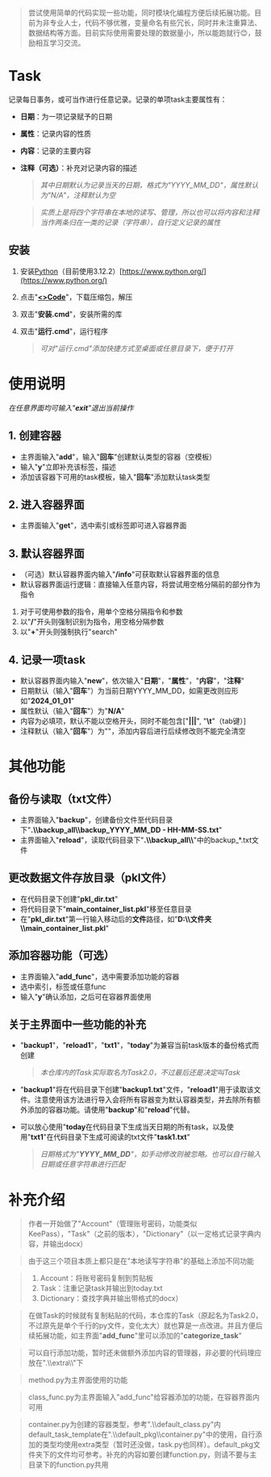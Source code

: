 > 尝试使用简单的代码实现一些功能，同时模块化编程方便后续拓展功能。目前为非专业人士，代码不够优雅，变量命名有些冗长，同时并未注重算法、数据结构等方面。目前实际使用需要处理的数据量小，所以能跑就行😊，鼓励相互学习交流。

# Task

记录每日事务，或可当作进行任意记录。记录的单项task主要属性有：
 - **日期**：为一项记录赋予的日期
 - **属性**：记录内容的性质
 - **内容**：记录的主要内容
 - **注释（可选）**：补充对记录内容的描述
 
    > _其中日期默认为记录当天的日期，格式为"YYYY\_MM\_DD"，属性默认为"N/A"，注释默认为空_

    > _实质上是将四个字符串在本地的读写、管理，所以也可以将内容和注释当作两条归在一类的记录（字符串），自行定义记录的属性_

## 安装

1. 安装[Python](https://www.python.org/)（目前使用3.12.2）[https://www.python.org/](https://www.python.org/)
2. 点击"[**<>Code**](https://github.com/XColorful/Task/archive/refs/heads/main.zip)"，下载压缩包，解压
3. 双击"**安装.cmd**"，安装所需的库
4. 双击"**运行.cmd**"，运行程序

    > _可对"运行.cmd"添加快捷方式至桌面或任意目录下，便于打开_

# 使用说明

_在任意界面均可输入"**exit**"退出当前操作_

## 1. 创建容器

- 主界面输入"**add**"，输入"**回车**"创建默认类型的容器（空模板）
- 输入"**y**"立即补充该标签，描述
- 添加该容器下可用的task模板，输入"**回车**"添加默认task类型

## 2. 进入容器界面

- 主界面输入"**get**"，选中索引或标签即可进入容器界面

## 3. 默认容器界面

- （可选）默认容器界面内输入"**/info**"可获取默认容器界面的信息
- 默认容器界面运行逻辑：直接输入任意内容，将尝试用空格分隔前的部分作为指令

1. 对于可使用参数的指令，用单个空格分隔指令和参数
2. 以"**/**"开头则强制识别为指令，用空格分隔参数
3. 以"**+**"开头则强制执行"search"

## 4. 记录一项task

- 默认容器界面内输入"**new**"，依次输入"**日期**"，"**属性**"，"**内容**"，"**注释**"
- 日期默认（输入"**回车**"）为当前日期YYYY_MM_DD，如需更改则应形如"**2024_01_01**"
- 属性默认（输入"**回车**"）为"**N/A**"
- 内容为必填项，默认不能以空格开头，同时不能包含["**|||**", "**\t**"（tab键）]
- 注释默认（输入"**回车**"）为""，添加内容后进行后续修改则不能完全清空

# 其他功能

## 备份与读取（txt文件）

- 主界面输入"**backup**"，创建备份文件至代码目录下"**.\\\\backup_all\\\\backup_YYYY_MM_DD - HH-MM-SS.txt**"
- 主界面输入"**reload**"，读取代码目录下"**.\\\\backup_all\\\\**"中的backup_*.txt文件

## 更改数据文件存放目录（pkl文件）

- 在代码目录下创建"**pkl_dir.txt**"
- 将代码目录下"**main_container_list.pkl**"移至任意目录
- 在"**pkl_dir.txt**"第一行输入移动后的**文件**路径，如"**D:\\\\文件夹\\\\main_container_list.pkl**"

## 添加容器功能（可选）

- 主界面输入"**add_func**"，选中需要添加功能的容器
- 选中索引，标签或任意func
- 输入"**y**"确认添加，之后可在容器界面使用

## 关于主界面中一些功能的补充

- "**backup1**"，"**reload1**"，"**txt1**"，"**today**"为兼容当前task版本的备份格式而创建

    > _本仓库内的Task实际取名为Task2.0，不过最后还是决定叫Task_

- "**backup1**"将在代码目录下创建"**backup1.txt**"文件，"**reload1**"用于读取该文件。注意使用该方法进行导入会将所有容器变为默认容器类型，并去除所有额外添加的容器功能。请使用"**backup**"和"**reload**"代替。
- 可以放心使用"**today**在代码目录下生成当天日期的所有task，以及使用"**txt1**"在代码目录下生成可阅读的txt文件"**task1.txt**"

    > _日期格式为"**YYYY_MM_DD**"，如手动修改则被忽略。也可以自行输入日期或任意字符串进行匹配_

# 补充介绍

> 作者一开始做了"Account"（管理账号密码，功能类似KeePass），"Task"（之前的版本），"Dictionary"（以一定格式记录字典内容，并输出docx）

> 由于这三个项目本质上都只是在"本地读写字符串"的基础上添加不同功能

> 1. Account：将账号密码复制到剪贴板
> 2. Task：注重记录task并输出到today.txt
> 3. Dictionary：查找字典并输出带格式的docx）

> 在做Task的时候就有复制粘贴的代码，本仓库的Task（原起名为Task2.0，不过原先是单个千行的py文件，变化太大）就也算是一点改进。并且方便后续拓展功能，如主界面"**add_func**"里可以添加的"**categorize_task**"

> 可以自行添加功能，暂时还未做额外添加内容的管理器，非必要的代码理应放在".\\\\extra\\\\"下

> method.py为主界面使用的功能

> class_func.py为主界面输入"add_func"给容器添加的功能，在容器界面内可用

> container.py为创建的容器类型，参考".\\\\default_class.py"内default_task_template在".\\\\default_pkg\\\\container.py"中的使用，自行添加的类型均使用extra类型（暂时还没做，task.py也同样）。default_pkg文件夹下的文件均可参考。补充的内容如要创建function.py，则请不要与主目录下的function.py共用